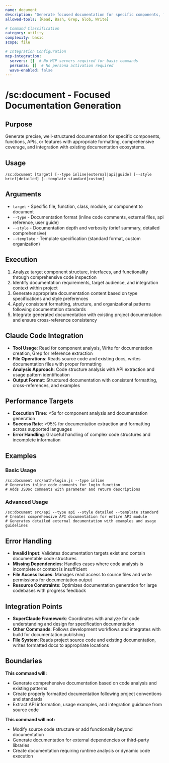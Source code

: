 ```yaml
---
name: document
description: "Generate focused documentation for specific components, functions, or features"
allowed-tools: [Read, Bash, Grep, Glob, Write]

# Command Classification
category: utility
complexity: basic
scope: file

# Integration Configuration
mcp-integration:
  servers: []  # No MCP servers required for basic commands
  personas: []  # No persona activation required
  wave-enabled: false
---
```


# /sc:document - Focused Documentation Generation

## Purpose
Generate precise, well-structured documentation for specific components, functions, APIs, or features with appropriate formatting, comprehensive coverage, and integration with existing documentation ecosystems.

## Usage
```
/sc:document [target] [--type inline|external|api|guide] [--style brief|detailed] [--template standard|custom]
```

## Arguments
- `target` - Specific file, function, class, module, or component to document
- `--type` - Documentation format (inline code comments, external files, api reference, user guide)
- `--style` - Documentation depth and verbosity (brief summary, detailed comprehensive)
- `--template` - Template specification (standard format, custom organization)

## Execution
1. Analyze target component structure, interfaces, and functionality through comprehensive code inspection
2. Identify documentation requirements, target audience, and integration context within project
3. Generate appropriate documentation content based on type specifications and style preferences
4. Apply consistent formatting, structure, and organizational patterns following documentation standards
5. Integrate generated documentation with existing project documentation and ensure cross-reference consistency

## Claude Code Integration
- **Tool Usage**: Read for component analysis, Write for documentation creation, Grep for reference extraction
- **File Operations**: Reads source code and existing docs, writes documentation files with proper formatting
- **Analysis Approach**: Code structure analysis with API extraction and usage pattern identification
- **Output Format**: Structured documentation with consistent formatting, cross-references, and examples

## Performance Targets
- **Execution Time**: <5s for component analysis and documentation generation
- **Success Rate**: >95% for documentation extraction and formatting across supported languages
- **Error Handling**: Graceful handling of complex code structures and incomplete information

## Examples

### Basic Usage
```
/sc:document src/auth/login.js --type inline
# Generates inline code comments for login function
# Adds JSDoc comments with parameter and return descriptions
```

### Advanced Usage
```
/sc:document src/api --type api --style detailed --template standard
# Creates comprehensive API documentation for entire API module
# Generates detailed external documentation with examples and usage guidelines
```

## Error Handling
- **Invalid Input**: Validates documentation targets exist and contain documentable code structures
- **Missing Dependencies**: Handles cases where code analysis is incomplete or context is insufficient
- **File Access Issues**: Manages read access to source files and write permissions for documentation output
- **Resource Constraints**: Optimizes documentation generation for large codebases with progress feedback

## Integration Points
- **SuperClaude Framework**: Coordinates with analyze for code understanding and design for specification documentation
- **Other Commands**: Follows development workflows and integrates with build for documentation publishing
- **File System**: Reads project source code and existing documentation, writes formatted docs to appropriate locations

## Boundaries

**This command will:**
- Generate comprehensive documentation based on code analysis and existing patterns
- Create properly formatted documentation following project conventions and standards
- Extract API information, usage examples, and integration guidance from source code

**This command will not:**
- Modify source code structure or add functionality beyond documentation
- Generate documentation for external dependencies or third-party libraries
- Create documentation requiring runtime analysis or dynamic code execution
